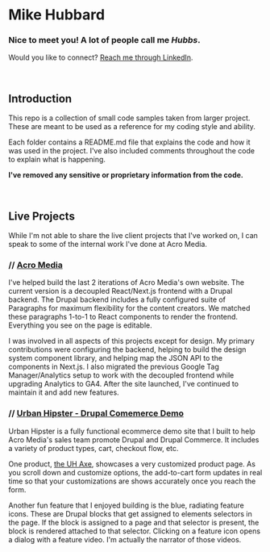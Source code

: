 # Mike Hubbard

### **Nice to meet you! A lot of people call me *Hubbs*.**

Would you like to connect? [Reach me through LinkedIn](https://www.linkedin.com/in/mikehubbz/).


<br>

## Introduction

This repo is a collection of small code samples taken from larger project. These are meant to be used as a reference for my coding style and ability.

Each folder contains a README.md file that explains the code and how it was used in the project. I've also included comments throughout the code to explain what is happening.

**I've removed any sensitive or proprietary information from the code.**

<br>

## Live Projects

While I'm not able to share the live client projects that I've worked on, I can speak to some of the internal work I've done at Acro Media.

### // [**Acro Media**](https://www.acromedia.com/)

I've helped build the last 2 iterations of Acro Media's own website. The current version is a decoupled React/Next.js frontend with a Drupal backend. The Drupal backend includes a fully configured suite of Paragraphs for maximum flexibility for the content creators. We matched these paragraphs 1-to-1 to React components to render the frontend. Everything you see on the page is editable.

I was involved in all aspects of this projects except for design. My primary contributions were configuring the backend, helping to build the design system component library, and helping map the JSON API to the components in Next.js. I also migrated the previous Google Tag Manager/Analytics setup to work with the decoupled frontend while upgrading Analytics to GA4. After the site launched, I've continued to maintain it and add new features.

### // [**Urban Hipster - Drupal Comemerce Demo**](https://commerceplus.acromedia.com/)

Urban Hipster is a fully functional ecommerce demo site that I built to help Acro Media's sales team promote Drupal and Drupal Commerce. It includes a variety of product types, cart, checkout flow, etc.

One product, [the UH Axe](https://commerceplus.acromedia.com/product/uh-axe), showcases a very customized product page. As you scroll down and customize options, the add-to-cart form updates in real time so that your customizations are shows accurately once you reach the form.

Another fun feature that I enjoyed building is the blue, radiating feature icons. These are Drupal blocks that get assigned to elements selectors in the page. If the block is assigned to a page and that selector is present, the block is rendered attached to that selector. Clicking on a feature icon opens a dialog with a feature video. I'm actually the narrator of those videos.
